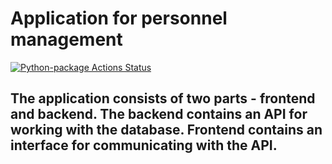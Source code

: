 # Application for personnel management
[![Python-package Actions Status](https://github.com/akimov228aleksei/DRF/workflows/Linter/badge.svg?branch=dev)](https://github.com/akimov228aleksei/DRF/actions)

## The application consists of two parts - frontend and backend. The backend contains an API for working with the database. Frontend contains an interface for communicating with the API.